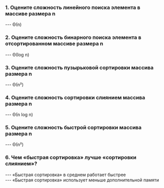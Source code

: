 <h3>1. Оцените сложность линейного поиска элемента в массиве размера n</h3>
--- Θ(n)

<h3>2. Оцените сложность бинарного поиска элемента в отсортированном массиве размера n</h3>
--- Θ(log n)

<h3>3. Оцените сложность пузырьковой сортировки массива размера n</h3>
--- Θ(n²)

<h3>4. Оцените сложность сортировки слиянием массива размера n</h3>
--- Θ(n log n)

<h3>5. Оцените сложность быстрой сортировки массива размера n</h3>
--- Θ(n²)

<h3>6. Чем «быстрая сортировка» лучше «сортировки слиянием»?</h3>
--- «Быстрая сортировка» в среднем работает быстрее<br>
--- «Быстрая сортировка» использует меньше дополнительной памяти